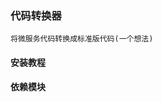 ### 代码转换器
    
    将微服务代码转换成标准版代码(一个想法)
   
#### 安装教程
    
   

#### 依赖模块
    
    
    
    
    
    
    